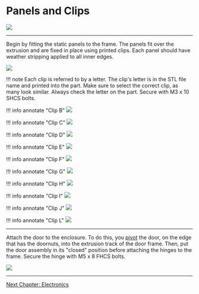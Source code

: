 # Panels and Clips

![](../img/30_1.png)

---

Begin by fitting the static panels to the frame. The panels fit over the extrusion and are fixed in place using printed clips. Each panel should have weather stripping applied to all inner edges.

![](../img/30_s1.png)


!!! note
    Each clip is referred to by a letter. The clip's letter is in the STL file name and printed into the part. Make sure to select the correct clip, as many look similar. Always check the letter on the part. Secure with M3 x 10 SHCS bolts.

!!! info annotate "Clip B"
    ![](../img/30_clip_B.png)

!!! info annotate "Clip C"
    ![](../img/30_clip_C.png)

!!! info annotate "Clip D"
    ![](../img/30_clip_D.png)

!!! info annotate "Clip E"
    ![](../img/30_clip_E.png)

!!! info annotate "Clip F"
    ![](../img/30_clip_F.png)

!!! info annotate "Clip G"
    ![](../img/30_clip_G.png)

!!! info annotate "Clip H"
    ![](../img/30_clip_H.png)

!!! info annotate "Clip I"
    ![](../img/30_clip_I.png)

!!! info annotate "Clip J"
    ![](../img/30_clip_J.png)

!!! info annotate "Clip L"
    ![](../img/30_clip_L.png)

---

Attach the door to the enclosure. To do this, you [pivot](https://imgur.com/pivot-Zei0mk9) the door, on the edge that has the doornuts, into the extrusion track of the door frame. Then, put the door assembly in its "closed" position before attaching the hinges to the frame. Secure the hinge with M5 x 8 FHCS bolts.

![](../img/30_s2.png)

---

[Next Chapter: Electronics](./40_electronics.md)